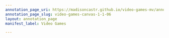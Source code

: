 ```yaml
---
annotation_page_uri: https://madisoncastr.github.io/video-games-mv/annotations/video-games-canvas-1-1-06.json
annotation_page_slug: video-games-canvas-1-1-06
layout: annotation_page
manifest_label: Video Games

---
```

